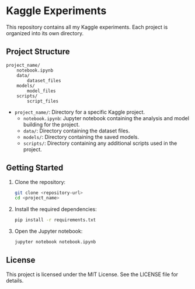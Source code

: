# Kaggle Experiments

This repository contains all my Kaggle experiments. Each project is organized into its own directory.

## Project Structure

```
project_name/
    notebook.ipynb
    data/
        dataset_files
    models/
        model_files
    scripts/
        script_files
```

- `project_name/`: Directory for a specific Kaggle project.
  - `notebook.ipynb`: Jupyter notebook containing the analysis and model building for the project.
  - `data/`: Directory containing the dataset files.
  - `models/`: Directory containing the saved models.
  - `scripts/`: Directory containing any additional scripts used in the project.

## Getting Started

1. Clone the repository:
    ```sh
    git clone <repository-url>
    cd <project_name>
    ```

2. Install the required dependencies:
    ```sh
    pip install -r requirements.txt
    ```

3. Open the Jupyter notebook:
    ```sh
    jupyter notebook notebook.ipynb
    ```

## License

This project is licensed under the MIT License. See the LICENSE file for details.